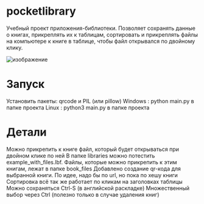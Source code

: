 # pocketlibrary
Учебный проект приложения-библиотеки. Позволяет сохранять данные о книгах, прикреплять их к таблицам, сортировать и прикреплять файлы на компьютере к книге в таблице, чтобы файл открывался по двойному клику.

![изображение](https://user-images.githubusercontent.com/61993625/138549460-6bd6a47d-7b60-44d7-a9e0-7cefb329169c.png)

# Запуск
Установить пакеты: qrcode и PIL (или pillow)
Windows : python main.py в папке проекта
Linux : python3 main.py в папке проекта

# Детали
Можно прикрепить к книге файл, который будет открываться при двойном клике по ней
В папке libraries можно потестить example_with_files.lbf. Файлы, которые можно прикрепить к этим книгам, лежат в папке book_files
Добавлено создание qr-кода для выбранной книги. По идее, надо бы по url, но пока по хешу книги
Сортировка всё так же работает по кликам на заголовках таблицы
Можно сохраняться Сtrl-S (в английской раскладке)
Множественный выбор через Ctrl (полезно только в случае удаления книг)

